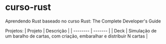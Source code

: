 # curso-rust
Aprendendo Rust baseado no curso Rust: The Complete Developer's Guide


Projetos: 
| Projeto    | Descrição |
| -------- | ------- |
| Deck | Simulação de um baralho de cartas, com criação, embaralhar e distribuir N cartas |
